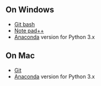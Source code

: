 ## On Windows

- [Git bash](https://gitforwindows.org/)
- [Note pad++](https://notepad-plus-plus.org/)
- [Anaconda](https://www.anaconda.com/download/) version for Python 3.x

## On Mac

- [Git](https://git-scm.com/book/en/v2/Getting-Started-Installing-Git)
- [Anaconda](https://www.anaconda.com/download/) version for Python 3.x
